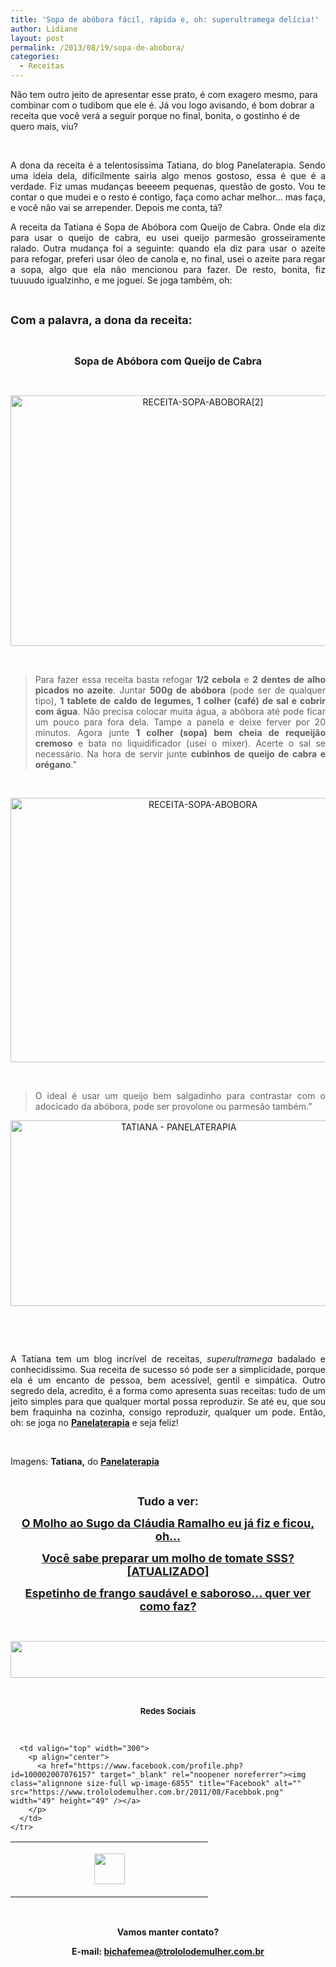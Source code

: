 ```yaml
---
title: 'Sopa de abóbora fácil, rápida e, oh: superultramega delícia!'
author: Lidiane
layout: post
permalink: /2013/08/19/sopa-de-abobora/
categories:
  - Receitas
---
```

Não tem outro jeito de apresentar esse prato, é com exagero mesmo, para combinar com o tudibom que ele é. Já vou logo avisando, é bom dobrar a receita que você verá a seguir porque no final, bonita, o gostinho é de quero mais, viu?

&nbsp;

<p style="text-align: justify;">
  A dona da receita é a telentosíssima Tatiana, do blog Panelaterapia. Sendo uma ideia dela, dificilmente sairia algo menos gostoso, essa é que é a verdade. Fiz umas mudanças beeeem pequenas, questão de gosto. Vou te contar o que mudei e o resto é contigo, faça como achar melhor… mas faça, e você não vai se arrepender. Depois me conta, tá?
</p>

<!--more-->

<p style="text-align: justify;">
  A receita da Tatiana é Sopa de Abóbora com Queijo de Cabra. Onde ela diz para usar o queijo de cabra, eu usei queijo parmesão grosseiramente ralado. Outra mudança foi a seguinte: quando ela diz para usar o azeite para refogar, preferi usar óleo de canola e, no final, usei o azeite para regar a sopa, algo que ela não mencionou para fazer. De resto, bonita, fiz tuuuudo igualzinho, e me joguei. Se joga também, oh:
</p>

&nbsp;

**<span style="font-size: large;">Com a palavra, a dona da receita:</span>**

&nbsp;

<p align="center">
  <strong><span style="font-size: medium;">Sopa de Abóbora com Queijo de Cabra</span></strong>
</p>

&nbsp;

<p align="center">
  <a href="https://www.trololodemulher.com.br/2013/08/RECEITA-SOPA-ABOBORA2.jpg"><img class="alignnone size-full wp-image-9713" alt="RECEITA-SOPA-ABOBORA[2]" src="https://www.trololodemulher.com.br/2013/08/RECEITA-SOPA-ABOBORA2.jpg" width="600" height="401" /></a>
</p>

&nbsp;

> <p align="justify">
>   Para fazer essa receita basta refogar <strong>1/2 cebola</strong> e <strong>2 dentes de alho picados no azeite</strong>. Juntar <strong>500g de abóbora</strong> (pode ser de qualquer tipo), <strong>1 tablete de caldo de legumes, 1 colher (café) de sal e cobrir com água</strong>. Não precisa colocar muita água, a abóbora até pode ficar um pouco para fora dela. Tampe a panela e deixe ferver por 20 minutos. Agora junte <strong>1 colher (sopa) bem cheia de requeijão cremoso</strong> e bata no liquidificador (usei o mixer). Acerte o sal se necessário. Na hora de servir junte <strong>cubinhos de queijo de cabra e orégano</strong>.”
> </p>

&nbsp;

<p align="center">
  <a href="https://www.trololodemulher.com.br/2013/08/RECEITA-SOPA-ABOBORA.jpg"><img class="alignnone size-full wp-image-9712" alt="RECEITA-SOPA-ABOBORA" src="https://www.trololodemulher.com.br/2013/08/RECEITA-SOPA-ABOBORA.jpg" width="600" height="423" /></a>
</p>

&nbsp;

> <p align="justify">
>   O ideal é usar um queijo bem salgadinho para contrastar com o adocicado da abóbora, pode ser provolone ou parmesão também.”
> </p>

<p align="center">
  <a href="https://www.trololodemulher.com.br/2013/08/TATIANA-PANELATERAPIA.png"><img class="alignnone size-full wp-image-9716" alt="TATIANA - PANELATERAPIA" src="https://www.trololodemulher.com.br/2013/08/TATIANA-PANELATERAPIA.png" width="522" height="297" /></a>
</p>

&nbsp;

&nbsp;

<p align="justify">
  A Tatiana tem um blog incrível de receitas, <em>superultramega</em> badalado e conhecidíssimo. Sua receita de sucesso só pode ser a simplicidade, porque ela é um encanto de pessoa, bem acessível, gentil e simpática. Outro segredo dela, acredito, é a forma como apresenta suas receitas: tudo de um jeito simples para que qualquer mortal possa reproduzir. Se até eu, que sou bem fraquinha na cozinha, consigo reproduzir, qualquer um pode. Então, oh: se joga no <strong><a href="http://www.panelaterapia.com/" target="_blank" rel="noopener noreferrer">Panelaterapia</a></strong> e seja feliz!
</p>

&nbsp;

Imagens: **Tatiana,** do **<a href="http://www.panelaterapia.com/" target="_blank" rel="noopener noreferrer">Panelaterapia</a>**

&nbsp;

<p align="center">
  <strong><span style="font-size: large;">Tudo a ver:</span></strong>
</p>

<p align="center">
  <strong><a href="http://www.trololodemulher.com.br/2012/11/07/molho-sugo-macarrao-massa/"><span style="font-size: large;">O Molho ao Sugo da Cláudia Ramalho eu já fiz e ficou, oh…</span></a></strong>
</p>

<p align="center">
  <strong><a href="http://www.trololodemulher.com.br/2012/10/17/molho-de-tomate/"><span style="font-size: large;">Você sabe preparar um molho de tomate SSS? [ATUALIZADO]</span></a></strong>
</p>

<p align="center">
  <strong><a href="http://www.trololodemulher.com.br/2012/10/03/receita-frango-saudavel/"><span style="font-size: large;">Espetinho de frango saudável e saboroso… quer ver como faz?</span></a></strong>
</p>

<p align="center">
  <p>
    &nbsp;
  </p>
  
  <p align="center">
    <a href="http://feedburner.google.com/fb/a/mailverify?uri=blogbichafemea&loc=pt_BR" target="_blank" rel="noopener noreferrer"><img class="alignnone size-full wp-image-8451" title="Assine o Bicha Fêmea grátis!" alt="" src="https://www.trololodemulher.com.br/2012/01/rodapé.png" width="600" height="59" /></a>
  </p>
  
  <p>
    &nbsp;
  </p>
  
  <p align="center">
    <strong><span style="font-size: small;">Redes Sociais</span></strong>
  </p>
  
  <p>
    &nbsp;
  </p>
  
  <table width="600" border="0" cellspacing="0" cellpadding="2">
    <tr>
      <td valign="top" width="300">
        <p align="center">
          <a href="https://twitter.com/#%21/bichafemea" target="_blank" rel="noopener noreferrer"><img class="alignnone size-full wp-image-6857" title="Twitter" alt="" src="https://www.trololodemulher.com.br/2011/08/Twitter.png" width="49" height="49" /></a>
        </p>
      </td>
      
      <td valign="top" width="300">
        <p align="center">
          <a href="https://www.facebook.com/profile.php?id=100002007076157" target="_blank" rel="noopener noreferrer"><img class="alignnone size-full wp-image-6855" title="Facebook" alt="" src="https://www.trololodemulher.com.br/2011/08/Facebbok.png" width="49" height="49" /></a>
        </p>
      </td>
    </tr>
  </table>
  
  <p>
    &nbsp;
  </p>
  
  <p align="center">
    <strong>Vamos manter contato?</strong>
  </p>
  
  <p align="center">
    <strong>E-mail: <a href="mailto:bichafemea@trololodemulher.com.br">bichafemea@trololodemulher.com.br</a></strong>
  </p>